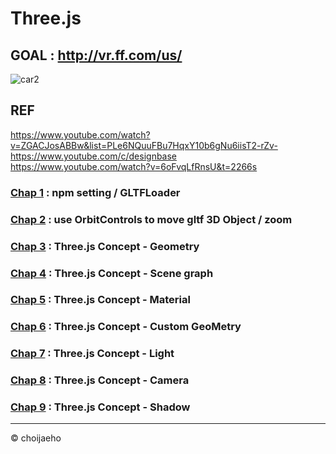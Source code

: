 # Three.js
## GOAL : http://vr.ff.com/us/
![car2](https://user-images.githubusercontent.com/55049159/178149942-987039de-0ba7-4457-be96-e5ef5fadf0ed.gif)
## REF
https://www.youtube.com/watch?v=ZGACJosABBw&list=PLe6NQuuFBu7HqxY10b6gNu6iisT2-rZv- <br>
https://www.youtube.com/c/designbase <br>
https://www.youtube.com/watch?v=6oFvqLfRnsU&t=2266s <br>

### <a href="https://github.com/jaero0725/ThreeJsStudy/tree/main/chap01" >Chap 1</a> : npm setting / GLTFLoader
### <a href="https://github.com/jaero0725/ThreeJsStudy/tree/main/chap02" >Chap 2</a> : use OrbitControls to move gltf 3D Object / zoom
### <a href="https://github.com/jaero0725/ThreeJsStudy/tree/main/chap03" >Chap 3</a> : Three.js Concept - Geometry
### <a href="https://github.com/jaero0725/ThreeJsStudy/tree/main/chap04" >Chap 4</a> : Three.js Concept - Scene graph 
### <a href="https://github.com/jaero0725/ThreeJsStudy/tree/main/chap05" >Chap 5</a> : Three.js Concept - Material
### <a href="https://github.com/jaero0725/ThreeJsStudy/tree/main/chap06" >Chap 6</a> : Three.js Concept - Custom GeoMetry
### <a href="https://github.com/jaero0725/ThreeJsStudy/tree/main/chap07" >Chap 7</a> : Three.js Concept - Light
### <a href="https://github.com/jaero0725/ThreeJsStudy/tree/main/chap08" >Chap 8</a> : Three.js Concept - Camera
### <a href="https://github.com/jaero0725/ThreeJsStudy/tree/main/chap09" >Chap 9</a> : Three.js Concept - Shadow

<hr>
© choijaeho
